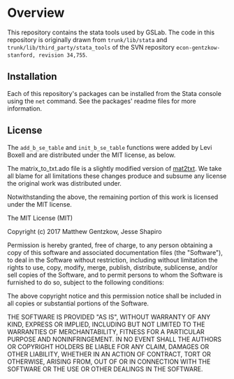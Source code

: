 # Overview

This repository contains the stata tools used by GSLab. The code in this repository is originally drawn from `trunk/lib/stata` and `trunk/lib/third_party/stata_tools` of the SVN repository `econ-gentzkow-stanford, revision 34,755`.

## Installation

Each of this repository's packages can be installed from the Stata console 
using the `net` command. See the packages' readme files for more information.


## License

The `add_b_se_table` and `init_b_se_table` functions were added by Levi Boxell and are distributed under the MIT license, as below.

The matrix_to_txt.ado file is a slightly modified version of [mat2txt](https://ideas.repec.org/c/boc/bocode/s437601.html). We take all blame for all limitations these changes produce and subsume any license the original work was distributed under. 

Notwithstanding the above, the remaining portion of this work is licensed under the MIT license.


The MIT License (MIT)

Copyright (c) 2017 Matthew Gentzkow, Jesse Shapiro

Permission is hereby granted, free of charge, to any person obtaining a copy of this software and associated documentation files (the "Software"), to deal in the Software without restriction, including without limitation the rights to use, copy, modify, merge, publish, distribute, sublicense, and/or sell copies of the Software, and to permit persons to whom the Software is furnished to do so, subject to the following conditions:

The above copyright notice and this permission notice shall be included in all copies or substantial portions of the Software.

THE SOFTWARE IS PROVIDED "AS IS", WITHOUT WARRANTY OF ANY KIND, EXPRESS OR IMPLIED, INCLUDING BUT NOT LIMITED TO THE WARRANTIES OF MERCHANTABILITY, FITNESS FOR A PARTICULAR PURPOSE AND NONINFRINGEMENT. IN NO EVENT SHALL THE AUTHORS OR COPYRIGHT HOLDERS BE LIABLE FOR ANY CLAIM, DAMAGES OR OTHER LIABILITY, WHETHER IN AN ACTION OF CONTRACT, TORT OR OTHERWISE, ARISING FROM, OUT OF OR IN CONNECTION WITH THE SOFTWARE OR THE USE OR OTHER DEALINGS IN THE SOFTWARE.
